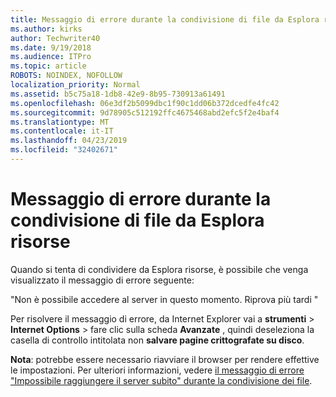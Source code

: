```yaml
---
title: Messaggio di errore durante la condivisione di file da Esplora risorse
ms.author: kirks
author: Techwriter40
ms.date: 9/19/2018
ms.audience: ITPro
ms.topic: article
ROBOTS: NOINDEX, NOFOLLOW
localization_priority: Normal
ms.assetid: b5c75a18-1db8-42e9-8b95-730913a61491
ms.openlocfilehash: 06e3df2b5099dbc1f90c1dd06b372dcedfe4fc42
ms.sourcegitcommit: 9d78905c512192ffc4675468abd2efc5f2e4baf4
ms.translationtype: MT
ms.contentlocale: it-IT
ms.lasthandoff: 04/23/2019
ms.locfileid: "32402671"
---
```

# <a name="error-message-when-sharing-files-from-windows-explorer"></a>Messaggio di errore durante la condivisione di file da Esplora risorse

Quando si tenta di condividere da Esplora risorse, è possibile che venga visualizzato il messaggio di errore seguente:
  
"Non è possibile accedere al server in questo momento. Riprova più tardi "
  
Per risolvere il messaggio di errore, da Internet Explorer vai a **strumenti** \> **Internet Options** \> fare clic sulla scheda **Avanzate** , quindi deseleziona la casella di controllo intitolata non **salvare pagine crittografate su disco**. 
  
 **Nota**: potrebbe essere necessario riavviare il browser per rendere effettive le impostazioni. Per ulteriori informazioni, vedere [il messaggio di errore "Impossibile raggiungere il server subito" durante la condivisione dei file](https://go.microsoft.com/fwlink/?linkid=2022914).
  


